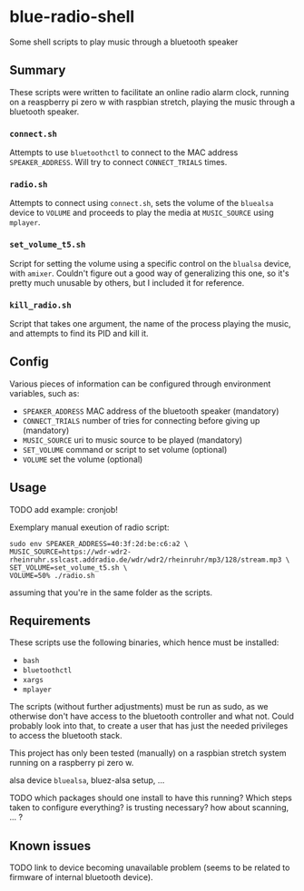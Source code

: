 # blue-radio-shell
Some shell scripts to play music through a bluetooth speaker

## Summary

These scripts were written to facilitate an online radio alarm clock, running
on a reaspberry pi zero w with raspbian stretch, playing the music through a bluetooth speaker.

### `connect.sh`

Attempts to use `bluetoothctl` to connect to the MAC address `SPEAKER_ADDRESS`. Will try to connect `CONNECT_TRIALS` times.

### `radio.sh`

Attempts to connect using `connect.sh`, sets the volume of the `bluealsa`
device to `VOLUME` and proceeds to play the media at `MUSIC_SOURCE` using
`mplayer`.

### `set_volume_t5.sh`

Script for setting the volume using a specific control on the `blualsa` device,
with `amixer`. Couldn't figure out a good way of generalizing this one, so it's
pretty much unusable by others, but I included it for reference.

### `kill_radio.sh`

Script that takes one argument, the name of the process playing the music, and
attempts to find its PID and kill it.

## Config

Various pieces of information can be configured through environment variables,
such as:

- `SPEAKER_ADDRESS` MAC address of the bluetooth speaker (mandatory)
- `CONNECT_TRIALS` number of tries for connecting before giving up (mandatory)
- `MUSIC_SOURCE` uri to music source to be played (mandatory)
- `SET_VOLUME` command or script to set volume (optional)
- `VOLUME` set the volume (optional)

## Usage

TODO add example: cronjob!

Exemplary manual exeution of radio script:
```
sudo env SPEAKER_ADDRESS=40:3f:2d:be:c6:a2 \
MUSIC_SOURCE=https://wdr-wdr2-rheinruhr.sslcast.addradio.de/wdr/wdr2/rheinruhr/mp3/128/stream.mp3 \
SET_VOLUME=set_volume_t5.sh \
VOLUME=50% ./radio.sh
```
assuming that you're in the same folder as the scripts.

## Requirements

These scripts use the following binaries, which hence must be installed:

- `bash`
- `bluetoothctl`
- `xargs`
- `mplayer`

The scripts (without further adjustments) must be run as sudo, as we otherwise
don't have access to the bluetooth controller and what not. Could probably look
into that, to create a user that has just the needed privileges to access the
bluetooth stack.

This project has only been tested (manually) on a raspbian stretch system running on a
raspberry pi zero w.

alsa device `bluealsa`, bluez-alsa setup, ...

TODO which packages should one install to have this running?
Which steps taken to configure everything? is trusting necessary?
how about scanning, ... ?

## Known issues

TODO link to device becoming unavailable problem (seems to be related to
firmware of internal bluetooth device).
